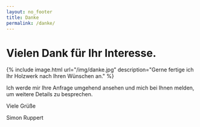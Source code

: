 ```yaml
---
layout: no_footer
title: Danke
permalink: /danke/
---
```


# Vielen Dank für Ihr Interesse.

{% include image.html url="/img/danke.jpg" description="Gerne fertige ich Ihr Holzwerk nach Ihren Wünschen an." %}

Ich werde mir Ihre Anfrage umgehend ansehen und mich bei Ihnen melden, um weitere Details zu besprechen.

Viele Grüße

Simon Ruppert